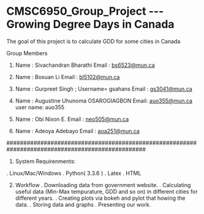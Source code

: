 # CMSC6950_Group_Project --- Growing Degree Days in Canada

The goal of this project is to calculate GDD for some cities in Canada 

Group Members
1. Name : Sivachandran Bharathi
   Email : bs6523@mun.ca

2. Name : Boxuan Li
   Email : bl5102@mun.ca

3. Name : Gurpreet Singh ;  Username= gsahans
   Email : gs3041@mun.ca 

4. Name : Augustine Uhunoma OSAROGIAGBON
   Email: auo355@mun.ca
   user name: auo355

5. Name : Obi Nixon E.
   Email : neo505@mun.ca

6. Name : Adeoya Adebayo
   Email : aoa251@mun.ca
   

################################################################################################# 


1. System Requirenments:
   
. Linux/Mac/Windows
. Python( 3.3.6 )
. Latex
. HTML

2. Workflow
. Downloading data from government website.
. Calculating useful data (Min-Max tempurature, GDD and so on) in different cities for different years.
. Creating plots via bokeh and pylot that howing the data.
. Storing data and graphs
. Presenting our work.




